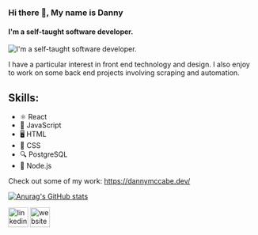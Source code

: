 ### Hi there 👋, My name is Danny
#### I'm a self-taught software developer.
![I'm a self-taught software developer.](https://media-exp1.licdn.com/dms/image/C4D16AQG1I9ZqIRb5iA/profile-displaybackgroundimage-shrink_350_1400/0/1646071996447?e=1657152000&v=beta&t=J04CXvs_tEqQgIoT0L5WP5LSp_RB0yJ_ckONsrk2s9Q)

I have a particular interest in front end technology and design. I also enjoy to work on some back end projects involving scraping and automation. 

## Skills: 
*  ⚛ React
* 📱 JavaScript
* 🖥 HTML
* 🎨 CSS
* 🔍 PostgreSQL
* 🌲 Node.js


Check out some of my work: https://dannymccabe.dev/ 

[![Anurag's GitHub stats](https://github-readme-stats.vercel.app/api?username=darnomccode)](https://github.com/anuraghazra/github-readme-stats)

[<img src='https://cdn.jsdelivr.net/npm/simple-icons@3.0.1/icons/linkedin.svg' alt='linkedin' height='40'>](https://www.linkedin.com/in/https://www.linkedin.com/in/daniel-mccabe-dev//)  [<img src='https://cdn.jsdelivr.net/npm/simple-icons@3.0.1/icons/icloud.svg' alt='website' height='40'>](https://dannymccabe.dev/) 

